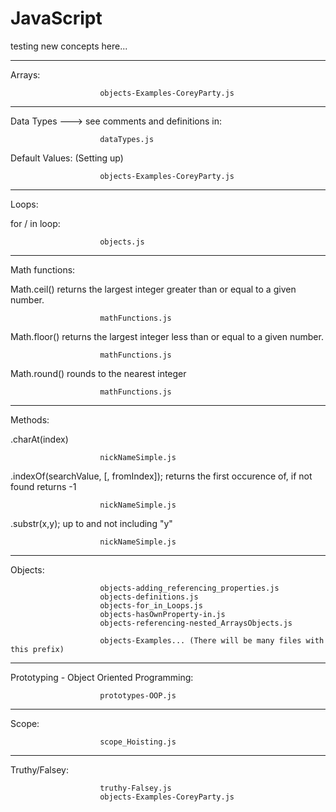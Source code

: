 # JavaScript
testing new concepts here...

-----------------
Arrays:

                        objects-Examples-CoreyParty.js


-----------------

Data Types ---> see comments and definitions in: 

                        dataTypes.js


Default Values: (Setting up)

                        objects-Examples-CoreyParty.js

-----------------

Loops:

for / in  loop:   

                        objects.js

----------------

Math functions:

Math.ceil() returns the largest integer greater than or equal to a given number.

                        mathFunctions.js

Math.floor() returns the largest integer less than or equal to a given number.

                        mathFunctions.js

Math.round() rounds to the nearest integer

                        mathFunctions.js

-----------------

Methods:

.charAt(index)

                        nickNameSimple.js

.indexOf(searchValue, [, fromIndex]);  returns the first occurence of, if not found returns -1

                        nickNameSimple.js

.substr(x,y);  up to and not including "y"

                        nickNameSimple.js

-----------------

Objects:

                        objects-adding_referencing_properties.js
                        objects-definitions.js
                        objects-for_in_Loops.js
                        objects-hasOwnProperty-in.js
                        objects-referencing-nested_ArraysObjects.js
                        
                        objects-Examples... (There will be many files with this prefix)

-----------------

Prototyping - Object Oriented Programming:

                        prototypes-OOP.js

-----------------

Scope:

                        scope_Hoisting.js

-----------------

Truthy/Falsey:

                        truthy-Falsey.js
                        objects-Examples-CoreyParty.js




